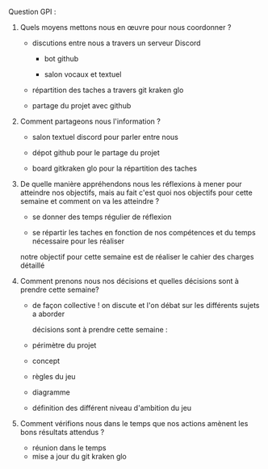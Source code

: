 Question GPI :

1. Quels moyens mettons nous en œuvre pour nous coordonner ?
   
   - discutions entre nous a travers un serveur Discord
     
     - bot github
     
     - salon vocaux et textuel
   
   - répartition des taches a travers git kraken glo
   
   - partage du projet avec github

2. Comment partageons nous l'information ?
   
   - salon textuel discord pour parler entre nous
   
   - dépot github pour le partage du projet
   
   - board gitkraken glo pour la répartition des taches

3. De quelle manière appréhendons nous les réflexions à mener pour atteindre nos objectifs, mais au fait c'est quoi nos objectifs pour cette semaine et comment on va les atteindre ?
   
   - se donner des temps régulier de réflexion
   
   - se répartir les taches en fonction de nos compétences et du temps nécessaire pour les réaliser
   
   notre objectif pour cette semaine est de réaliser le cahier des charges détaillé

4. Comment prenons nous nos décisions et quelles décisions sont à prendre cette semaine?
   
   - de façon collective ! on discute et l'on débat sur les différents sujets a aborder
     
     
     
     décisions sont à prendre cette semaine :
   - périmètre du projet
   - concept
   - règles du jeu
   - diagramme
   - définition des différent niveau d'ambition du jeu

5. Comment vérifions nous dans le temps que nos actions amènent les bons résultats attendus ?
   
   - réunion dans le temps
   - mise a jour du git kraken glo


